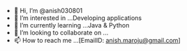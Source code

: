 - 👋 Hi, I’m @anish030801
- 👀 I’m interested in ...Developing applications
- 🌱 I’m currently learning ...Java & Python
- 💞️ I’m looking to collaborate on ...
- 📫 How to reach me ...[EmailID: anish.maroju@gmail.com]

<!---
anish030801/anish030801 is a ✨ special ✨ repository because its `README.md` (this file) appears on your GitHub profile.
You can click the Preview link to take a look at your changes.
--->
